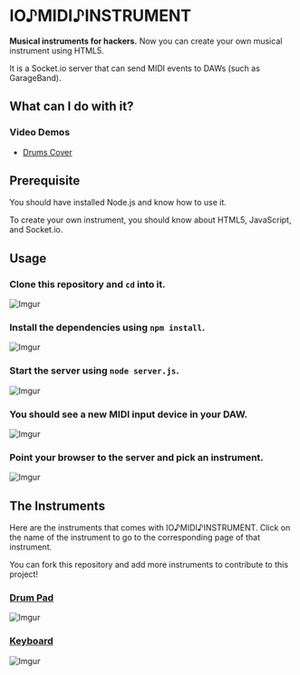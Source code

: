 IO♪MIDI♪INSTRUMENT
==================

__Musical instruments for hackers.__
Now you can create your own musical instrument using HTML5.

It is a Socket.io server that can send MIDI events to DAWs (such as GarageBand).



What can I do with it?
----------------------

### Video Demos

* [Drums Cover](http://www.youtube.com/watch?v=7rN248b97RM)



Prerequisite
------------

You should have installed Node.js and know how to use it.

To create your own instrument,
you should know about HTML5, JavaScript, and Socket.io.



Usage
-----

### Clone this repository and `cd` into it.

![Imgur](http://i.imgur.com/YXTpqbB.png)


### Install the dependencies using `npm install`.

![Imgur](http://i.imgur.com/l3eW4zn.png)


### Start the server using `node server.js`.

![Imgur](http://i.imgur.com/MJm6z5S.png)


### You should see a new MIDI input device in your DAW.

![Imgur](http://i.imgur.com/8JrYK3J.png)


### Point your browser to the server and pick an instrument.

![Imgur](http://i.imgur.com/kLLG3At.png)





The Instruments
---------------

Here are the instruments that comes with IO♪MIDI♪INSTRUMENT.
Click on the name of the instrument to go to the corresponding page of that instrument.

You can fork this repository and add more instruments to contribute to this project!


### [Drum Pad](instruments/pad/)

![Imgur](http://i.imgur.com/0t1uqHe.png)



### [Keyboard](instruments/keyboard/)

![Imgur](http://i.imgur.com/yMDFKhW.png)
































